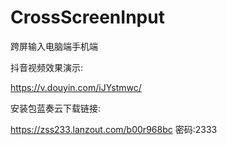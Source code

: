 # CrossScreenInput
跨屏输入电脑端手机端

抖音视频效果演示:

https://v.douyin.com/iJYstmwc/

安装包蓝奏云下载链接:

https://zss233.lanzout.com/b00r968bc
密码:2333

